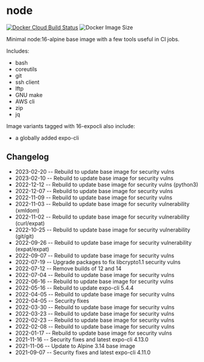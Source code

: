 # node

[![Docker Cloud Build Status](https://img.shields.io/docker/cloud/build/countingup/node.svg)](https://hub.docker.com/r/countingup/node/builds/) ![Docker Image Size](https://img.shields.io/docker/image-size/countingup/node/16)

Minimal node:16-alpine base image with a few tools useful in CI jobs.

Includes:
 - bash
 - coreutils
 - git
 - ssh client
 - lftp
 - GNU make
 - AWS cli
 - zip
 - jq

Image variants tagged with 16-expocli also include:
 - a globally added expo-cli

## Changelog

- 2023-02-20 -- Rebuild to update base image for security vulns
- 2023-02-10 -- Rebuild to update base image for security vulns
- 2022-12-12 -- Rebuild to update base image for security vulns (python3)
- 2022-12-07 -- Rebuild to update base image for security vulns
- 2022-11-09 -- Rebuild to update base image for security vulns
- 2022-11-03 -- Rebuild to update base image for security vulnerability (xmldom)
- 2022-11-02 -- Rebuild to update base image for security vulnerability (curl/expat)
- 2022-10-25 -- Rebuild to update base image for security vulnerability (git/git)
- 2022-09-26 -- Rebuild to update base image for security vulnerability (expat/expat)
- 2022-09-07 -- Rebuild to update base image for security vulns
- 2022-07-19 -- Upgrade packages to fix libcrypto1.1 security vulns
- 2022-07-12 -- Remove builds of 12 and 14
- 2022-07-04 -- Rebuild to update base image for security vulns
- 2022-06-16 -- Rebuild to update base image for security vulns
- 2022-05-16 -- Rebuild to update expo-cli 5.4.4
- 2022-04-05 -- Rebuild to update base image for security vulns
- 2022-04-05 -- Security fixes
- 2022-03-30 -- Rebuild to update base image for security vulns
- 2022-03-23 -- Rebuild to update base image for security vulns
- 2022-02-23 -- Rebuild to update base image for security vulns
- 2022-02-08 -- Rebuild to update base image for security vulns
- 2022-01-17 -- Rebuild to update base image for security vulns
- 2021-11-16 -- Security fixes and latest expo-cli 4.13.0
- 2021-11-06 -- Update to Alpine 3.14 base image
- 2021-09-07 -- Security fixes and latest expo-cli 4.11.0
